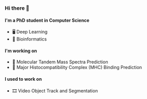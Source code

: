 ### Hi there 👋

#### I'm a PhD student in Computer Science

- 🖥️ Deep Learning
- 🌱 Bioinformatics

#### I'm working on

- 🧪 Molecular Tandem Mass Spectra Prediction
- 🧬 Major Histocompatibility Complex (MHC) Binding Prediction

#### I used to work on

- 🎞️ Video Object Track and Segmentation

<!--
**JosieHong/JosieHong** is a ✨ _special_ ✨ repository because its `README.md` (this file) appears on your GitHub profile.

Here are some ideas to get you started:

- 🔭 I’m currently working on ...
- 🌱 I’m currently learning ...
- 👯 I’m looking to collaborate on ...
- 🤔 I’m looking for help with ...
- 💬 Ask me about ...
- 📫 How to reach me: ...
- 😄 Pronouns: ...
- ⚡ Fun fact: ...

![Github Stats](https://github-readme-stats.vercel.app/api?username=josiehong&count_private=true&show_icons=true&include_all_commits=true)
-->
